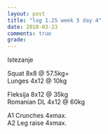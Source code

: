 ```yaml
---
layout: post
title: "log 1.25 week 5 day 4"
date: 2018-03-23
comments: true
grade:
---
```


Istezanje

Squat 8x8 @ 57.5kg+  
Lunges 4x12 @ 10kg  

Fleksija 8x12 @ 35kg  
Romanian DL 4x12 @ 60kg  

A1 Crunches 4xmax.  
A2 Leg raise 4xmax.   
